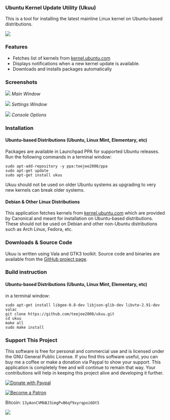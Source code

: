### Ubuntu Kernel Update Utility (Ukuu)

This is a tool for installing the latest mainline Linux kernel on Ubuntu-based distributions.

![](https://2.bp.blogspot.com/-76C_l3BcJyg/WNdzTpSoiKI/AAAAAAAAGKs/xOvB-LCH2cYiDpdbqWkeOLhY9I7TVACJwCLcB/s1600/ukuu_main_window.png)

### Features

*   Fetches list of kernels from [kernel.ubuntu.com](http://kernel.ubuntu.com/~kernel-ppa/mainline/)
*   Displays notifications when a new kernel update is available.
*   Downloads and installs packages automatically

### Screenshots

![](https://2.bp.blogspot.com/-76C_l3BcJyg/WNdzTpSoiKI/AAAAAAAAGKs/xOvB-LCH2cYiDpdbqWkeOLhY9I7TVACJwCLcB/s1600/ukuu_main_window.png)
_Main Window_

![](https://2.bp.blogspot.com/-ATv4vsOVOnc/WNdztEZHJNI/AAAAAAAAGKw/1pOIuyu8ITo4z8mnMK6MfCZ3T_Nd4gQNQCLcB/s1600/ukuu_settings.png)
_Settings Window_

![](https://4.bp.blogspot.com/-Y-1zhHcpk1M/WNd42_ybTyI/AAAAAAAAGLE/gLaBdWpoh54OGrvF81Ka1bCVJjZ0WqKrQCLcB/s1600/ukuu_console_options.png)
_Console Options_

### Installation

#### Ubuntu-based Distributions (Ubuntu, Linux Mint, Elementary, etc)  
Packages are available in Launchpad PPA for supported Ubuntu releases.
Run the following commands in a terminal window:  

    sudo apt-add-repository -y ppa:teejee2008/ppa
    sudo apt-get update
    sudo apt-get install ukuu

Ukuu should not be used on older Ubuntu systems as upgrading to very new kernels can break older systems.


#### Debian & Other Linux Distributions
This application fetches kernels from [kernel.ubuntu.com](http://kernel.ubuntu.com/~kernel-ppa/mainline/) which are provided by Canonical and meant for installation on Ubuntu-based distributions. These should not be used on Debian and other non-Ubuntu distributions such as Arch Linux, Fedora, etc.


### Downloads & Source Code 
Ukuu is written using Vala and GTK3 toolkit. Source code and binaries are available from the [GitHub project page](https://github.com/teejee2008/ukuu).

### Build instruction

#### Ubuntu-based Distributions (Ubuntu, Linux Mint, Elementary, etc)  

 in a terminal window:  

    sudo apt-get install libgee-0.8-dev libjson-glib-dev libvte-2.91-dev valac
    git clone https://github.com/teejee2008/ukuu.git
    cd ukuu
    make all
    sudo make install


### Support This Project

This software is free for personal and commercial use and is licensed under the GNU General Public License. If you find this software useful, you can buy me a coffee or make a donation via Paypal to show your support. This application is completely free and will continue to remain that way. Your contributions will help in keeping this project alive and developing it further. 

[![Donate with Paypal](https://upload.wikimedia.org/wikipedia/commons/b/b5/PayPal.svg)](https://www.paypal.com/cgi-bin/webscr?business=teejeetech@gmail.com&cmd=_xclick&currency_code=USD&amount=10&item_name=Ukuu%20Donation)

[![Become a Patron](https://2.bp.blogspot.com/-DNeWEUF2INM/WINUBAXAKUI/AAAAAAAAFmw/fTckfRrryy88pLyQGk5lJV0F0ESXeKrXwCLcB/s200/patreon.png)](https://www.patreon.com/bePatron?u=3059450)

Bitcoin: `13yAonCVMbBJ3imgPvB6qf9xyrqpoi6Dt5`

[![](https://4.bp.blogspot.com/-SyKu_mpsPRU/WNYU4qRbUtI/AAAAAAAAGKI/Gaq_AaWnjcQ9MOs55rG9T6U4TvqTitd3gCLcB/s1600/TeeJeeTech-19PWRpwfYA9Fgv6mwWTWGmESAiD5PtWuVJ.png)](bitcoin:13yAonCVMbBJ3imgPvB6qf9xyrqpoi6Dt5?message=Ukuu%20Donation&time=1490517862)

